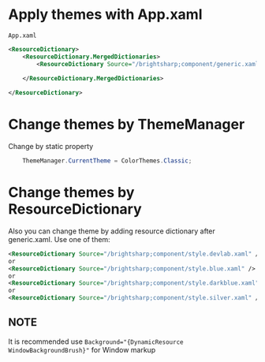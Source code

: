 # Apply themes with App.xaml 

`App.xaml`
```xml
<ResourceDictionary>
    <ResourceDictionary.MergedDictionaries>
        <ResourceDictionary Source="/brightsharp;component/generic.xaml" />
        
    </ResourceDictionary.MergedDictionaries>

</ResourceDictionary>
```

# Change themes by ThemeManager

Change by static property
```c#
    ThemeManager.CurrentTheme = ColorThemes.Classic;
```

# Change themes by ResourceDictionary

Also you can change theme by adding resource dictionary after generic.xaml. Use one of them:
```xml
<ResourceDictionary Source="/brightsharp;component/style.devlab.xaml" />
or
<ResourceDictionary Source="/brightsharp;component/style.blue.xaml" />
or
<ResourceDictionary Source="/brightsharp;component/style.darkblue.xaml" />
or
<ResourceDictionary Source="/brightsharp;component/style.silver.xaml" />
```

## NOTE
It is recommended use `Background="{DynamicResource WindowBackgroundBrush}"` for Window markup
